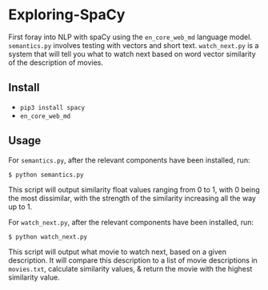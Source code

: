 # Exploring-SpaCy
First foray into NLP with spaCy using the `en_core_web_md` language model. `semantics.py` involves testing with vectors and short text. `watch_next.py` is a system that will tell you what to watch next based on word vector similarity of the description of movies.

## Install
- `pip3 install spacy`
- `en_core_web_md`

## Usage
For `semantics.py`, after the relevant components have been installed, run:
```
$ python semantics.py
```
This script will output similarity float values ranging from 0 to 1, with 0 being the most dissimilar, with the strength of the similarity increasing all the way up to 1.

For `watch_next.py`, after the relevant components have been installed, run:
```
$ python watch_next.py
```
This script will output what movie to watch next, based on a given description. It will compare this description to a list of movie descriptions in `movies.txt`, calculate similarity values, & return the movie with the highest similarity value.
